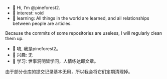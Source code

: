 - 👋 Hi, I’m @pineforest2.
- 👀 interest: void
- 🌱 learning: All things in the world are learned, and all relationships between people are articles.

Because the commits of some repositories are useless, I will regularly clean them up.

- 👋 嗨, 我是pineforest2。
- 👀 兴趣: 无
- 🌱 学习: 世事洞明皆学问，人情练达即文章。

由于部分仓库的提交记录基本无用，所以我会将它们定期清理掉。

